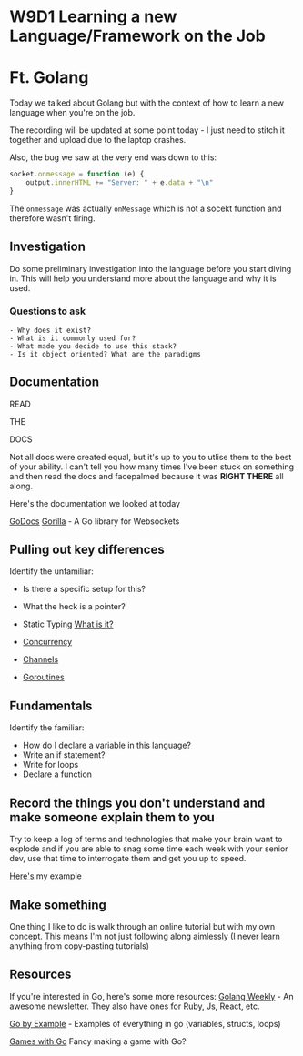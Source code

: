 # W9D1 Learning a new Language/Framework on the Job
# Ft. Golang

Today we talked about Golang but with the context of how to learn a new language when you're on the job.

The recording will be updated at some point today - I just need to stitch it together and upload due to the laptop crashes.

Also, the bug we saw at the very end was down to this:

```js
socket.onmessage = function (e) {
    output.innerHTML += "Server: " + e.data + "\n"
}
```

The `onmessage` was actually `onMessage` which is not a socekt function and therefore wasn't firing.

## Investigation
Do some preliminary investigation into the language before you start diving in. This will help you understand more about the language and why it is used.

### Questions to ask
    - Why does it exist?
    - What is it commonly used for?
    - What made you decide to use this stack?
    - Is it object oriented? What are the paradigms

## Documentation

READ

THE

DOCS

Not all docs were created equal, but it's up to you to utlise them to the best of your ability. I can't tell you how many times I've been stuck on something and then read the docs and facepalmed because it was **RIGHT THERE** all along.

Here's the documentation we looked at today

[GoDocs](https://golang.org/)
[Gorilla](https://www.gorillatoolkit.org/pkg/websocket) - A Go library for Websockets

## Pulling out key differences

Identify the unfamiliar:
- Is there a specific setup for this?
- What the heck is a pointer?

- Static Typing [What is it?](https://stackoverflow.com/questions/1517582/what-is-the-difference-between-statically-typed-and-dynamically-typed-languages)

- [Concurrency](https://medium.com/@trevor4e/learning-gos-concurrency-through-illustrations-8c4aff603b3)
- [Channels](https://tour.golang.org/concurrency/2)
- [Goroutines](https://tour.golang.org/concurrency/1)


## Fundamentals
Identify the familiar:
- How do I declare a variable in this language?
- Write an if statement?
- Write for loops
- Declare a function


## Record the things you don't understand and make someone explain them to you

Try to keep a log of terms and technologies that make your brain want to explode and if you are able to snag some time each week with your senior dev, use that time to interrogate them and get you up to speed.

[Here's](https://docs.google.com/document/d/1oG37QSXbi7yADFd2d-3Z_QpBGjvXcri0_31gcWh0H1g/edit?usp=sharing) my example


## Make something

One thing I like to do is walk through an online tutorial but with my own concept. This means I'm not just following along aimlessly (I never learn anything from copy-pasting tutorials)

## Resources

If you're interested in Go, here's some more resources:
[Golang Weekly](https://golangweekly.com/) - An awesome newsletter. They also have ones for Ruby, Js, React, etc.

[Go by Example](https://gobyexample.com/) - Examples of everything in go (variables, structs, loops)

[Games with Go](https://gameswithgo.org/) Fancy making a game with Go?